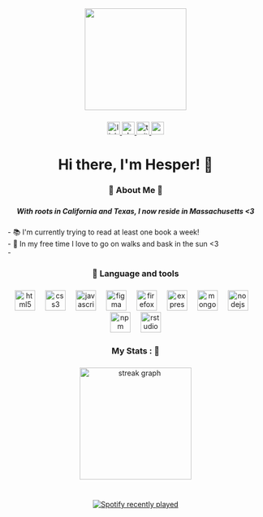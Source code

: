 <div align="center">
  <img height="200" src="https://i.pinimg.com/originals/c2/04/78/c2047855b98271c65a5746ec5e52d8a5.gif"  />
</div>

###

<div align="center">
  <a href="https://www.linkedin.com/in/hesperkt/" target="_blank">
    <img src="https://img.shields.io/static/v1?message=LinkedIn&logo=linkedin&label=&color=rgb(85%20107%2047)&logoColor=rgb(244%20240%20234)&labelColor=&style=for-the-badge" height="25" alt="linkedin logo"  />
  </a>
  <a href="https://resilient.slack.com/team/U08CM51B79N" target="_blank">
    <img src="https://img.shields.io/static/v1?message=Slack&logo=slack&label=&color=rgb(22%2039%2024)&logoColor=rgb(244%20240%20234)&labelColor=&style=for-the-badge" height="25" alt="slack logo"  />
  </a>
  <a href="https://x.com/hesperkt" target="_blank">
    <img src="https://img.shields.io/static/v1?message=Twitter&logo=twitter&label=&color=rgb(85%20107%2047)&logoColor=rgb(244%20240%20234)&labelColor=&style=for-the-badge" height="25" alt="twitter logo"  />
  </a>
  <a href="mailto:hk3@wellesley.edu" target="_blank">
    <img src="https://img.shields.io/static/v1?message=Gmail&logo=gmail&label=&color=rgb(22%2039%2024)&logoColor=rgb(244%20240%20234)&labelColor=&style=for-the-badge" height="25" alt="gmail logo"  />
  </a>
</div>

###

<h1 align="center">Hi there, I'm Hesper! 🌻</h1>

###

<h3 align="center">🌟 About Me 🌟</h3>

###
<h5 align="center">With roots in California and Texas, I now reside in Massachusetts <3</h5>
<p align="left"> - 📚 I'm currently trying to read at least one book a week!<br>- 🌿 In my free time I love to go on walks and bask in the sun <3<br>- 

###

<h3 align="center">🌈 Language and tools</h3>

###

<div align="center">
  <img src="https://cdn.jsdelivr.net/gh/devicons/devicon/icons/html5/html5-original.svg" height="40" alt="html5 logo"  />
  <img width="12" />
  <img src="https://cdn.jsdelivr.net/gh/devicons/devicon/icons/css3/css3-original.svg" height="40" alt="css3 logo"  />
  <img width="12" />
  <img src="https://cdn.jsdelivr.net/gh/devicons/devicon/icons/javascript/javascript-plain.svg" height="40" alt="javascript logo"  />
  <img width="12" />
  <img src="https://cdn.jsdelivr.net/gh/devicons/devicon/icons/figma/figma-original.svg" height="40" alt="figma logo"  />
  <img width="12" />
  <img src="https://cdn.jsdelivr.net/gh/devicons/devicon/icons/firefox/firefox-original.svg" height="40" alt="firefox logo"  />
  <img width="12" />
  <img src="https://cdn.jsdelivr.net/gh/devicons/devicon/icons/express/express-original-wordmark.svg" height="40" alt="express logo"  />
  <img width="12" />
  <img src="https://cdn.jsdelivr.net/gh/devicons/devicon/icons/mongodb/mongodb-original.svg" height="40" alt="mongodb logo"  />
  <img width="12" />
  <img src="https://cdn.jsdelivr.net/gh/devicons/devicon/icons/nodejs/nodejs-original.svg" height="40" alt="nodejs logo"  />
  <img width="12" />
  <img src="https://cdn.jsdelivr.net/gh/devicons/devicon/icons/npm/npm-original-wordmark.svg" height="40" alt="npm logo"  />
  <img width="12" />
  <img src="https://cdn.jsdelivr.net/gh/devicons/devicon/icons/rstudio/rstudio-original.svg" height="40" alt="rstudio logo"  />
</div>

###

<h3 align="center">My Stats : 🐛</h3>

###

<div align="center">
  <img src="https://streak-stats.demolab.com?user=hesperkt&locale=en&mode=daily&theme=dark&hide_border=false&border_radius=5&order=3" height="220" alt="streak graph"  />
</div>

###

<br clear="both">

<div align="center">
  <a href="https://open.spotify.com/user/hesper15">
    <img src="https://spotify-recently-played-readme.vercel.app/api?user=hesper15&count=5&unique=true" alt="Spotify recently played"  />
  </a>
</div>

###
